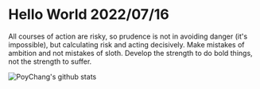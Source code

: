 # Hello World 2022/07/16

All courses of action are risky, so prudence is not in avoiding danger (it's impossible), but calculating risk and acting decisively. Make mistakes of ambition and not mistakes of sloth. Develop the strength to do bold things, not the strength to suffer.

![PoyChang's github stats](https://github-readme-stats.vercel.app/api?username=poychang&show_icons=true&theme=dracula)
